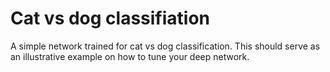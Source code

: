 # Cat vs dog classifiation

A simple network trained for cat vs dog classification. This should serve as an illustrative example on how to tune your deep network.
